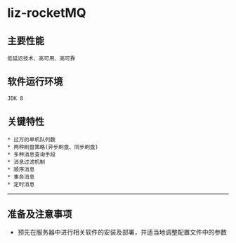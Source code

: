 liz-rocketMQ
============

## 主要性能

    低延迟技术、高可用、高可靠

## 软件运行环境

    JDK 8

## 关键特性

    * 过万的单机队列数
    * 两种刷盘策略(异步刷盘、同步刷盘)
    * 多种消息查询手段
    * 消息过滤机制
    * 顺序消息
    * 事务消息
    * 定时消息

---

## 准备及注意事项
* 预先在服务器中进行相关软件的安装及部署，并适当地调整配置文件中的参数




